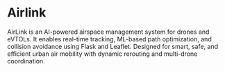 # Airlink
AirLink is an AI-powered airspace management system for drones and eVTOLs. It enables real-time tracking, ML-based path optimization, and collision avoidance using Flask and Leaflet. Designed for smart, safe, and efficient urban air mobility with dynamic rerouting and multi-drone coordination.
